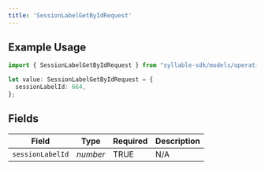 ```yaml
---
title: 'SessionLabelGetByIdRequest'
---
```


## Example Usage

```typescript
import { SessionLabelGetByIdRequest } from "syllable-sdk/models/operations";

let value: SessionLabelGetByIdRequest = {
  sessionLabelId: 664,
};
```

## Fields

| Field              | Type               | Required           | Description        |
| ------------------ | ------------------ | ------------------ | ------------------ |
| `sessionLabelId`   | *number*           | TRUE | N/A                |